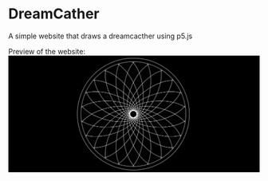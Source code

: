 # DreamCather

A simple website that draws a dreamcacther using p5.js

Preview of the website:
 <img src="https://github.com/zksx/dreamcatcher/blob/main/image/dream-catcher.png" width="900"/> 
